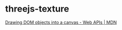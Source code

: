 # threejs-texture

[Drawing DOM objects into a canvas - Web APIs | MDN](https://developer.mozilla.org/en-US/docs/Web/API/Canvas_API/Drawing_DOM_objects_into_a_canvas)
